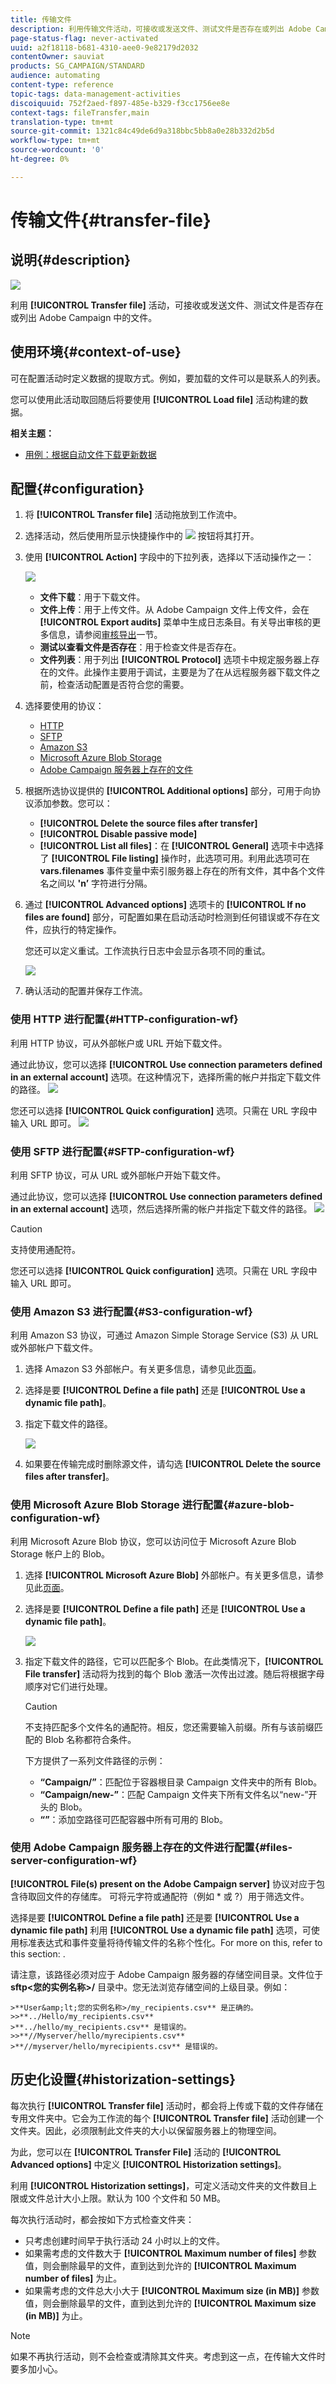 ```yaml
---
title: 传输文件
description: 利用传输文件活动，可接收或发送文件、测试文件是否存在或列出 Adobe Campaign 中的文件。
page-status-flag: never-activated
uuid: a2f18118-b681-4310-aee0-9e82179d2032
contentOwner: sauviat
products: SG_CAMPAIGN/STANDARD
audience: automating
content-type: reference
topic-tags: data-management-activities
discoiquuid: 752f2aed-f897-485e-b329-f3cc1756ee8e
context-tags: fileTransfer,main
translation-type: tm+mt
source-git-commit: 1321c84c49de6d9a318bbc5bb8a0e28b332d2b5d
workflow-type: tm+mt
source-wordcount: '0'
ht-degree: 0%

---
```



# 传输文件{#transfer-file}

## 说明{#description}

![](assets/file_transfer.png)

利用 **[!UICONTROL Transfer file]** 活动，可接收或发送文件、测试文件是否存在或列出 Adobe Campaign 中的文件。

## 使用环境{#context-of-use}

可在配置活动时定义数据的提取方式。例如，要加载的文件可以是联系人的列表。

您可以使用此活动取回随后将要使用 **[!UICONTROL Load file]** 活动构建的数据。

**相关主题：**

* [用例：根据自动文件下载更新数据](../../automating/using/update-data-automatic-download.md)

## 配置{#configuration}

1. 将 **[!UICONTROL Transfer file]** 活动拖放到工作流中。
1. 选择活动，然后使用所显示快捷操作中的 ![](assets/edit_darkgrey-24px.png) 按钮将其打开。
1. 使用 **[!UICONTROL Action]** 字段中的下拉列表，选择以下活动操作之一：

   ![](assets/wkf_file_transfer_01.png)

   * **文件下载**：用于下载文件。
   * **文件上传**：用于上传文件。从 Adobe Campaign 文件上传文件，会在 **[!UICONTROL Export audits]** 菜单中生成日志条目。有关导出审核的更多信息，请参阅[审核导出](../../administration/using/auditing-export-logs.md)一节。
   * **测试以查看文件是否存在**：用于检查文件是否存在。
   * **文件列表**：用于列出 **[!UICONTROL Protocol]** 选项卡中规定服务器上存在的文件。此操作主要用于调试，主要是为了在从远程服务器下载文件之前，检查活动配置是否符合您的需要。

1. 选择要使用的协议：
   * [HTTP](#HTTP-configuration-wf)
   * [SFTP](#SFTP-configuration-wf)
   * [Amazon S3](#S3-configuration-wf)
   * [Microsoft Azure Blob Storage](#azure-blob-configuration-wf)
   * [Adobe Campaign 服务器上存在的文件](#files-server-configuration-wf)

1. 根据所选协议提供的 **[!UICONTROL Additional options]** 部分，可用于向协议添加参数。您可以：

   * **[!UICONTROL Delete the source files after transfer]**
   * **[!UICONTROL Disable passive mode]**
   * **[!UICONTROL List all files]**：在 **[!UICONTROL General]** 选项卡中选择了 **[!UICONTROL File listing]** 操作时，此选项可用。利用此选项可在 **vars.filenames** 事件变量中索引服务器上存在的所有文件，其中各个文件名之间以 **&#39;n’** 字符进行分隔。

1. 通过 **[!UICONTROL Advanced options]** 选项卡的 **[!UICONTROL If no files are found]** 部分，可配置如果在启动活动时检测到任何错误或不存在文件，应执行的特定操作。

   您还可以定义重试。工作流执行日志中会显示各项不同的重试。

   ![](assets/wkf_file_transfer_09.png)

1. 确认活动的配置并保存工作流。

### 使用 HTTP 进行配置{#HTTP-configuration-wf}

利用 HTTP 协议，可从外部帐户或 URL 开始下载文件。

通过此协议，您可以选择 **[!UICONTROL Use connection parameters defined in an external account]** 选项。在这种情况下，选择所需的帐户并指定下载文件的路径。
![](assets/wkf_file_transfer_03.png)

您还可以选择 **[!UICONTROL Quick configuration]** 选项。只需在 URL 字段中输入 URL 即可。
![](assets/wkf_file_transfer_04.png)

### 使用 SFTP 进行配置{#SFTP-configuration-wf}

利用 SFTP 协议，可从 URL 或外部帐户开始下载文件。

通过此协议，您可以选择 **[!UICONTROL Use connection parameters defined in an external account]** 选项，然后选择所需的帐户并指定下载文件的路径。
![](assets/wkf_file_transfer_07.png)

>[!CAUTION]
>
>支持使用通配符。

您还可以选择 **[!UICONTROL Quick configuration]** 选项。只需在 URL 字段中输入 URL 即可。

### 使用 Amazon S3 进行配置{#S3-configuration-wf}

利用 Amazon S3 协议，可通过 Amazon Simple Storage Service (S3) 从 URL 或外部帐户下载文件。

1. 选择 Amazon S3 外部帐户。有关更多信息，请参见此[页面](../../administration/using/external-accounts.md#amazon-s3-external-account)。

2. 选择是要 **[!UICONTROL Define a file path]** 还是 **[!UICONTROL Use a dynamic file path]**。

3. 指定下载文件的路径。

   ![](assets/wkf_file_transfer_08.png)

4. 如果要在传输完成时删除源文件，请勾选 **[!UICONTROL Delete the source files after transfer]**。

### 使用 Microsoft Azure Blob Storage 进行配置{#azure-blob-configuration-wf}

利用 Microsoft Azure Blob 协议，您可以访问位于 Microsoft Azure Blob Storage 帐户上的 Blob。

1. 选择 **[!UICONTROL Microsoft Azure Blob]** 外部帐户。有关更多信息，请参见此[页面](../../administration/using/external-accounts.md#microsoft-azure-external-account)。

1. 选择是要 **[!UICONTROL Define a file path]** 还是 **[!UICONTROL Use a dynamic file path]**。

   ![](assets/wkf_file_transfer_10.png)

1. 指定下载文件的路径，它可以匹配多个 Blob。在此类情况下，**[!UICONTROL File transfer]** 活动将为找到的每个 Blob 激活一次传出过渡。随后将根据字母顺序对它们进行处理。

   >[!CAUTION]
   >
   >不支持匹配多个文件名的通配符。相反，您还需要输入前缀。所有与该前缀匹配的 Blob 名称都符合条件。

   下方提供了一系列文件路径的示例：

   * **“Campaign/”**：匹配位于容器根目录 Campaign 文件夹中的所有 Blob。
   * **“Campaign/new-”**：匹配 Campaign 文件夹下所有文件名以“new-”开头的 Blob。
   * **“”**：添加空路径可匹配容器中所有可用的 Blob。

### 使用 Adobe Campaign 服务器上存在的文件进行配置{#files-server-configuration-wf}

**[!UICONTROL File(s) present on the Adobe Campaign server]** 协议对应于包含待取回文件的存储库。
可将元字符或通配符（例如 * 或 ?）用于筛选文件。

选择是要 **[!UICONTROL Define a file path]** 还是要 **[!UICONTROL Use a dynamic file path]**
利用 **[!UICONTROL Use a dynamic file path]** 选项，可使用标准表达式和事件变量将待传输文件的名称个性化。For more on this, refer to this section: [](../../automating/using/customizing-workflow-external-parameters.md).

请注意，该路径必须对应于 Adobe Campaign 服务器的存储空间目录。文件位于 **sftp&lt;您的实例名称>/** 目录中。您无法浏览存储空间的上级目录。例如：

    >**User&amp;lt;您的实例名称>/my_recipients.csv** 是正确的。
    >>**../Hello/my_recipients.csv**
    >**../hello/my_recipients.csv** 是错误的。
    >>**//Myserver/hello/myrecipients.csv**
    >**//myserver/hello/myrecipients.csv** 是错误的。

## 历史化设置{#historization-settings}

每次执行 **[!UICONTROL Transfer file]** 活动时，都会将上传或下载的文件存储在专用文件夹中。它会为工作流的每个 **[!UICONTROL Transfer file]** 活动创建一个文件夹。因此，必须限制此文件夹的大小以保留服务器上的物理空间。

为此，您可以在 **[!UICONTROL Transfer File]** 活动的 **[!UICONTROL Advanced options]** 中定义 **[!UICONTROL Historization settings]**。

利用 **[!UICONTROL Historization settings]**，可定义活动文件夹的文件数目上限或文件总计大小上限。默认为 100 个文件和 50 MB。

每次执行活动时，都会按如下方式检查文件夹：

* 只考虑创建时间早于执行活动 24 小时以上的文件。
* 如果需考虑的文件数大于 **[!UICONTROL Maximum number of files]** 参数值，则会删除最早的文件，直到达到允许的 **[!UICONTROL Maximum number of files]** 为止。
* 如果需考虑的文件总大小大于 **[!UICONTROL Maximum size (in MB)]** 参数值，则会删除最早的文件，直到达到允许的 **[!UICONTROL Maximum size (in MB)]** 为止。

>[!NOTE]
>
>如果不再执行活动，则不会检查或清除其文件夹。考虑到这一点，在传输大文件时要多加小心。
